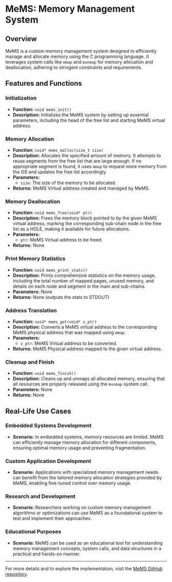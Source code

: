 # MeMS: Memory Management System

## Overview

MeMS is a custom memory management system designed to efficiently manage and allocate memory using the C programming language. It leverages system calls like `mmap` and `munmap` for memory allocation and deallocation, adhering to stringent constraints and requirements.

## Features and Functions

### Initialization

- **Function:** `void mems_init()`
- **Description:** Initializes the MeMS system by setting up essential parameters, including the head of the free list and starting MeMS virtual address.

### Memory Allocation

- **Function:** `void* mems_malloc(size_t size)`
- **Description:** Allocates the specified amount of memory. It attempts to reuse segments from the free list that are large enough. If no appropriate segment is found, it uses `mmap` to request more memory from the OS and updates the free list accordingly.
- **Parameters:**
  - `size`: The size of the memory to be allocated.
- **Returns:** MeMS Virtual address created and managed by MeMS.

### Memory Deallocation

- **Function:** `void mems_free(void* ptr)`
- **Description:** Frees the memory block pointed to by the given MeMS virtual address, marking the corresponding sub-chain node in the free list as a HOLE, making it available for future allocations.
- **Parameters:**
  - `ptr`: MeMS Virtual address to be freed.
- **Returns:** None

### Print Memory Statistics

- **Function:** `void mems_print_stats()`
- **Description:** Prints comprehensive statistics on the memory usage, including the total number of mapped pages, unused memory, and details on each node and segment in the main and sub-chains.
- **Parameters:** None
- **Returns:** None (outputs the stats to STDOUT)

### Address Translation

- **Function:** `void* mems_get(void* v_ptr)`
- **Description:** Converts a MeMS virtual address to the corresponding MeMS physical address that was mapped using `mmap`.
- **Parameters:**
  - `v_ptr`: MeMS Virtual address to be converted.
- **Returns:** MeMS Physical address mapped to the given virtual address.

### Cleanup and Finish

- **Function:** `void mems_finish()`
- **Description:** Cleans up and unmaps all allocated memory, ensuring that all resources are properly released using the `munmap` system call.
- **Parameters:** None
- **Returns:** None

## Real-Life Use Cases

### Embedded Systems Development
- **Scenario:** In embedded systems, memory resources are limited. MeMS can efficiently manage memory allocation for different components, ensuring optimal memory usage and preventing fragmentation.

### Custom Application Development
- **Scenario:** Applications with specialized memory management needs can benefit from the tailored memory allocation strategies provided by MeMS, enabling fine-tuned control over memory usage.

### Research and Development
- **Scenario:** Researchers working on custom memory management algorithms or optimizations can use MeMS as a foundational system to test and implement their approaches.

### Educational Purposes
- **Scenario:** MeMS can be used as an educational tool for understanding memory management concepts, system calls, and data structures in a practical and hands-on manner.

---

For more details and to explore the implementation, visit the [MeMS GitHub repository](https://github.com/Rahul-Agrawal-09/MeMS-Skeleton-code).


